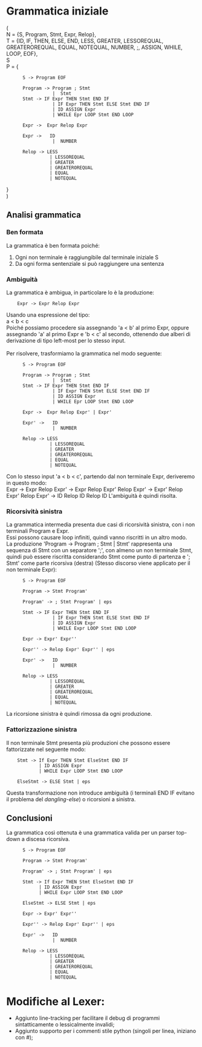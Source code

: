 # Grammatica iniziale
(<br>
N = {S, Program, Stmt, Expr, Relop},<br>
T = {ID, IF, THEN, ELSE, END, LESS, GREATER, LESSOREQUAL, GREATEROREQUAL, EQUAL, NOTEQUAL, NUMBER, ;, ASSIGN, WHILE, LOOP, EOF},  <br>
S<br>
P = {<br>

          S -> Program EOF

          Program -> Program ; Stmt
                     |  Stmt
          Stmt -> IF Expr THEN Stmt END IF
                     | IF Expr THEN Stmt ELSE Stmt END IF
                     | ID ASSIGN Expr
                     | WHILE Epr LOOP Stmt END LOOP

          Expr ->  Expr Relop Expr

          Expr ->   ID
                     |  NUMBER

          Relop -> LESS
                    | LESSOREQUAL
                    | GREATER
                    | GREATEROREQUAL
                    | EQUAL
                    | NOTEQUAL
}<br>
)

## Analisi grammatica
### Ben formata
La grammatica è ben formata poiché:
1) Ogni non terminale è raggiungibile dal terminale iniziale S
2) Da ogni forma sentenziale si può raggiungere una sentenza
### Ambiguità
La grammatica è ambigua, in particolare lo è la produzione:

        Expr -> Expr Relop Expr
Usando una espressione del tipo:<br>
a < b < c<br>
Poiché possiamo procedere sia assegnando 'a < b' al primo Expr, oppure assegnando 'a' al primo Expr
e 'b < c' al secondo, ottenendo due alberi di derivazione di tipo left-most per lo stesso input.
<br><br>
Per risolvere, trasformiamo la grammatica nel modo seguente:<br>

          S -> Program EOF

          Program -> Program ; Stmt
                     |  Stmt
          Stmt -> IF Expr THEN Stmt END IF
                     | IF Expr THEN Stmt ELSE Stmt END IF
                     | ID ASSIGN Expr
                     | WHILE Epr LOOP Stmt END LOOP

          Expr ->  Expr Relop Expr' | Expr'

          Expr' ->   ID
                     |  NUMBER

          Relop -> LESS
                    | LESSOREQUAL
                    | GREATER
                    | GREATEROREQUAL
                    | EQUAL
                    | NOTEQUAL
Con lo stesso input 'a < b < c', partendo dal non terminale Expr, deriveremo in questo modo:<br>
Expr -> Expr Relop Expr' -> Expr Relop Expr' Relop Expr' -> Expr' Relop Expr' Relop Expr'
-> ID Relop ID Relop ID
L'ambiguità è quindi risolta.
### Ricorsività sinistra
La grammatica intermedia presenta due casi di ricorsività sinistra, con i non terminali Program e Expr.<br>
Essi possono causare loop infiniti, quindi vanno riscritti in un altro modo.<br>
La produzione 'Program -> Program ; Stmt | Stmt' rappresenta una sequenza di Stmt con un separatore ';', con almeno un non terminale Stmt,
quindi può essere riscritta considerando Stmt come punto di partenza e '; Stmt' come parte ricorsiva (destra)
(Stesso discorso viene applicato per il non terminale Expr):

          S -> Program EOF

          Program -> Stmt Program'
          
          Program' -> ; Stmt Program' | eps
                     
          Stmt -> IF Expr THEN Stmt END IF
                     | IF Expr THEN Stmt ELSE Stmt END IF
                     | ID ASSIGN Expr
                     | WHILE Expr LOOP Stmt END LOOP
          
          Expr -> Expr' Expr''
          
          Expr'' -> Relop Expr' Expr'' | eps

          Expr' ->   ID
                     |  NUMBER

          Relop -> LESS
                    | LESSOREQUAL
                    | GREATER
                    | GREATEROREQUAL
                    | EQUAL
                    | NOTEQUAL
La ricorsione sinistra è quindi rimossa da ogni produzione.

### Fattorizzazione sinistra
Il non terminale Stmt presenta più produzioni che possono essere fattorizzate nel seguente modo:

        Stmt -> If Expr THEN Stmt ElseStmt END IF
                | ID ASSIGN Expr
                | WHILE Expr LOOP Stmt END LOOP

        ElseStmt -> ELSE Stmt | eps

Questa transformazione non introduce ambiguità (i terminali END IF evitano il problema del *dangling-else*) o ricorsioni a sinistra.

## Conclusioni
La grammatica così ottenuta è una grammatica valida per un parser top-down a discesa ricorsiva.

          S -> Program EOF

          Program -> Stmt Program'
          
          Program' -> ; Stmt Program' | eps
                     
          Stmt -> If Expr THEN Stmt ElseStmt END IF
                | ID ASSIGN Expr
                | WHILE Expr LOOP Stmt END LOOP

          ElseStmt -> ELSE Stmt | eps
          
          Expr -> Expr' Expr''
          
          Expr'' -> Relop Expr' Expr'' | eps

          Expr' ->   ID
                     |  NUMBER

          Relop -> LESS
                    | LESSOREQUAL
                    | GREATER
                    | GREATEROREQUAL
                    | EQUAL
                    | NOTEQUAL

# Modifiche al Lexer:
- Aggiunto line-tracking per facilitare il debug di programmi sintatticamente o lessicalmente invalidi;
- Aggiunto supporto per i commenti stile python (singoli per linea, iniziano con #);